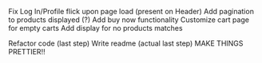 Fix Log In/Profile flick upon page load (present on Header)
Add pagination to products displayed (?)
Add buy now functionality
Customize cart page for empty carts
Add display for no products matches

Refactor code (last step)
Write readme (actual last step)
MAKE THINGS PRETTIER!!
